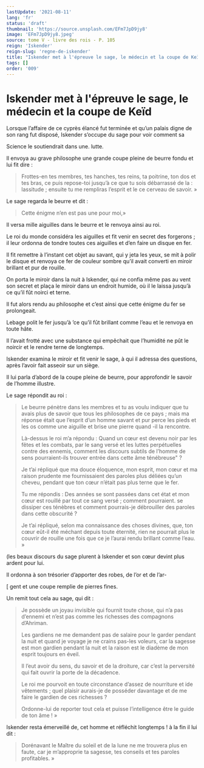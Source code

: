 ```yaml
---
lastUpdate: '2021-08-11'
lang: 'fr'
status: 'draft'
thumbnail: 'https://source.unsplash.com/EFm7JpD9jy8'
image: 'EFm7JpD9jy8.jpeg'
source: tome V - livre des rois - P. 105
reign: 'Iskender'
reign-slug: 'regne-de-iskender'
title: "Iskender met à l'épreuve le sage, le médecin et la coupe de Keïd | Le Livre des Rois | Shâhnâmeh"
tags: []
order: '009'
---
```


<!-- LTeX: language=fr -->

# Iskender met à l'épreuve le sage, le médecin et la coupe de Keïd

Lorsque l’affaire de ce cyprès élancé fut terminée et qu’un palais digne de son rang fut disposé, Iskender s’occupe du sage pour voir comment sa

Science le soutiendrait dans une. lutte.

Il envoya au grave philosophe une grande coupe pleine de beurre fondu et lui fit dire :

> Frottes-en tes membres, tes hanches, tes reins, ta poitrine, ton dos et tes bras, ce puis repose-toi jusqu’à ce que tu sois débarrassé de la : lassitude ; ensuite tu me rempliras l’esprit et le ce cerveau de savoir. »

Le sage regarda le beurre et dit :

> Cette énigme n’en est pas une pour moi,»

Il versa mille aiguilles dans le beurre et le renvoya ainsi au roi.

Le roi du monde considéra les aiguilles et fit venir en secret des forgerons ; il leur ordonna de tondre toutes ces aiguilles et d’en faire un disque en fer.

Il fit remettre à l’instant cet objet au savant, qui y jeta les yeux, se mit à polir le disque et renvoya ce fer de couleur sombre qu’il avait converti en miroir brillant et pur de rouille.

On porta le miroir dans la nuit à Iskender, qui ne confia même pas au vent son secret et plaça le miroir dans un endroit humide, où il le laissa jusqu’à ce qu’il fût noirci et terne.

Il fut alors rendu au philosophe et c’est ainsi que cette énigme du fer se prolongeait.

Lebage polit le fer jusqu’à ’ce qu’il fût brillant comme l’eau et le renvoya en toute hâte.

Il l’avait frotté avec une substance qui empêchait que l’humidité ne pût le noircir et le rendre terne de longtemps.

Iskender examina le miroir et fit venir le sage, à qui il adressa des questions, après l’avoir fait asseoir sur un siège.

Il lui parla d’abord de la coupe pleine de beurre, pour approfondir le savoir de l’homme illustre.

Le sage répondit au roi :

> Le beurre pénètre dans les membres et tu as voulu indiquer que tu avais plus de savoir que tous les philosophes de ce pays ; mais ma réponse était que l’esprit d’un homme savant et pur perce les pieds et les os comme une aiguille et brise une pierre quand -il la rencontre.
>
> Là-dessus le roi m’a répondu : Quand un cœur est devenu noir par les fêtes et les combats, par le sang versé et les luttes perpétuelles contre des ennemis, comment les discours subtils de l’homme de sens pourraient-ils trouver entrée dans cette âme ténébreuse" ?
>
> Je t’ai répliqué que ma douce éloquence, mon esprit, mon cœur et ma raison prudente me fournissaient des paroles plus déliées qu’un cheveu, pendant que ton cœur n’était pas plus terne que le fer.
>
> Tu me répondis : Des années se sont passées dans cet état et mon cœur est rouillé par tout ce sang versé ; comment pourraient. se dissiper ces ténèbres et comment pourrais-je débrouiller des paroles dans cette obscurité ?
>
> Je t’ai répliqué, selon ma connaissance des choses divines, que, ton cœur eût-il été méchant depuis toute éternité, rien ne pourrait plus le couvrir de rouille une fois que ce je l’aurai rendu brillant comme l’eau. »

(les beaux discours du sage plurent à Iskender et son cœur devint plus ardent pour lui.

Il ordonna à son trésorier d’apporter des robes, de l’or et de l’ar-

[
gent et une coupe remplie de pierres fines.

Un remit tout cela au sage, qui dit :

> Je possède un joyau invisible qui fournit toute chose, qui n’a pas d’ennemi et n’est pas comme les richesses des compagnons d’Ahriman.
>
> Les gardiens ne me demandent pas de salaire pour le garder pendant la nuit et quand je voyage je ne crains pas-les voleurs, car la sagesse est mon gardien pendant la nuit et la raison est le diadème de mon esprit toujours en éveil.
>
> Il l’eut avoir du sens, du savoir et de la droiture, car c’est la perversité qui fait ouvrir la porte de la décadence.
>
> Le roi me pourvoit en toute circonstance d’assez de nourriture et ide vêtements ; quel plaisir aurais-je de posséder davantage et de me faire le gardien de ces richesses ?
>
> Ordonne-lui de reporter tout cela et puisse l’intelligence être le guide de ton âme ! »

Iskender resta émerveillé de, cet homme et réfléchit longtemps ! à la fin il lui dit :

> Dorénavant le Maître du soleil et de la lune ne me trouvera plus en faute, car je m’approprie ta sagesse, tes conseils et tes paroles profitables. »

